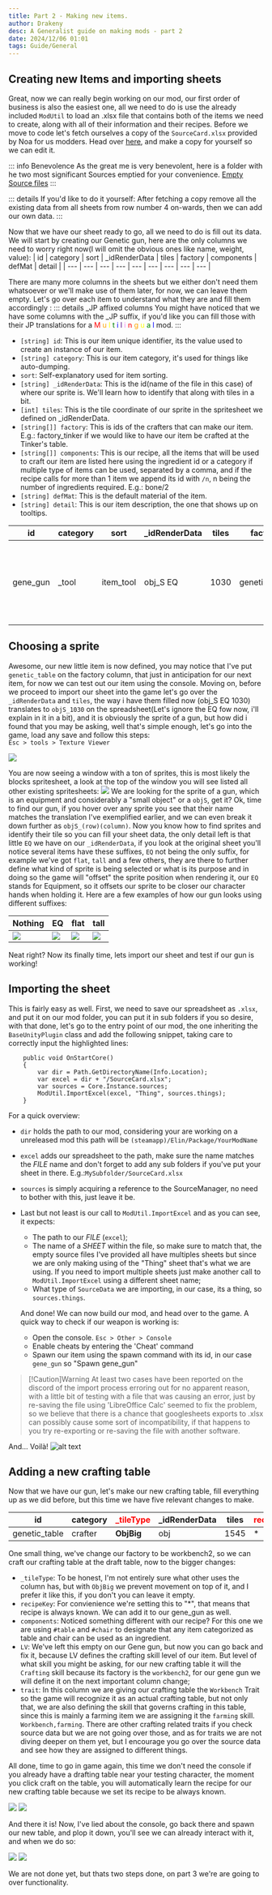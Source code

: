 ```yaml
---
title: Part 2 - Making new items.
author: Drakeny
desc: A Generalist guide on making mods - part 2
date: 2024/12/06 01:01
tags: Guide/General
---
```


## Creating new Items and importing sheets

Great, now we can really begin working on our mod, our first order of business is also the easiest one, all we need to do is use the already included `ModUtil` to load an .xlsx file that contains both of the items we need to create, along with all of their information and their recipes. Before we move to code let's fetch ourselves a copy of the `SourceCard.xlsx` provided by Noa for us modders. Head over [here](https://docs.google.com/spreadsheets/d/175DaEeB-8qU3N4iBTnaal1ZcP5SU6S_Z/edit?gid=75329941#gid=75329941), and make a copy for yourself so we can edit it.

::: info Benevolence
As the great me is very benevolent, here is a folder with he two most significant Sources emptied for your convenience. [Empty Source files](https://drive.google.com/drive/folders/1MKagpBHUsW6EAF586jfd17JuyZwXuFPj?usp=drive_link)
:::

::: details If you'd like to do it yourself:
After fetching a copy remove all the existing data from all sheets from row number 4 on-wards, then we can add our own data.
:::

Now that we have our sheet ready to go, all we need to do is fill out its data. We will start by creating our Genetic gun, here are the only columns we need to worry right now(I will omit the obvious ones like name, weight, value):
| id | category | sort | \_idRenderData | tiles | factory | components | defMat | detail |
| --- | --- | --- | --- | --- | --- | --- | --- | --- |

There are many more columns in the sheets but we either don't need them whatsoever or we'll make use of them later, for now, we can leave them empty. Let's go over each item to understand what they are and fill them accordingly :
::: details \_JP affixed columns
You might have noticed that we have some columns with the \_JP suffix, if you'd like you can fill those with their JP translations for a <span style="color: red;">M</span>
<span style="color: orange;">u</span>
<span style="color: yellow;">l</span>
<span style="color: green;">t</span>
<span style="color: blue;">i</span>
<span style="color: indigo;">l</span>
<span style="color: violet;">i</span>
<span style="color: red;">n</span>
<span style="color: orange;">g</span>
<span style="color: yellow;">u</span>
<span style="color: green;">a</span>
<span style="color: blue;">l</span> mod.
:::

-   `[string] id`: This is our item unique identifier, its the value used to create an instance of our item.
-   `[string] category`: This is our item category, it's used for things like auto-dumping.
-   `sort`: Self-explanatory used for item sorting.
-   `[string] _idRenderData`: This is the id(name of the file in this case) of where our sprite is. We'll learn how to identify that along with tiles in a bit.
-   `[int] tiles`: This is the tile coordinate of our sprite in the spritesheet we defined on \_idRenderData.
-   `[string[]] factory`: This is ids of the crafters that can make our item. E.g.: factory_tinker if we would like to have our item be crafted at the Tinker's table.
-   `[string[]] components`: This is our recipe, all the items that will be used to craft our item are listed here using the ingredient id or a category if multiple type of items can be used, separated by a comma, and if the recipe calls for more than 1 item we append its id with `/n`, n being the number of ingredients required. E.g.: bone/2
-   `[string] defMat`: This is the default material of the item.
-   `[string] detail`: This is our item description, the one that shows up on tooltips.

| id       | category | sort      | \_idRenderData | tiles | factory       | components         | defMat | detail                                                    |
| -------- | -------- | --------- | -------------- | ----- | ------------- | ------------------ | ------ | --------------------------------------------------------- |
| gene_gun | \_tool   | item_tool | obj_S EQ       | 1030  | genetic_table | ingot,glass,seed/5 | iron   | A Disposable gun used to fire extracted genes onto crops. |

## Choosing a sprite

Awesome, our new little item is now defined, you may notice that I've put `genetic_table` on the factory column, that just in anticipation for our next item, for now we can test out our item using the console. Moving on, before we proceed to import our sheet into the game let's go over the `_idRenderData` and `tiles`, the way i have them filled now (obj_S EQ 1030) translates to `objS_1030` on the spreadsheet(Let's ignore the EQ fow now, i'll explain in it in a bit), and it is obviously the sprite of a gun, but how did i found that you may be asking, well that's simple enough, let's go into the game, load any save and follow this steps:
<br> `Esc > tools > Texture Viewer`

![](./assets/textureviewer.png)

You are now seeing a window with a ton of sprites, this is most likely the blocks spritesheet, a look at the top of the window you will see listed all other existing spritesheets:
![](./assets/spritesheets.png)
We are looking for the sprite of a gun, which is an equipment and considerably a "small object" or a `objS`, get it? Ok, time to find our gun, if you hover over any sprite you see that their name matches the translation I've exemplified earlier, and we can even break it down further as `objS_(row)(column)`. Now you know how to find sprites and identify their tile so you can fill your sheet data, the only detail left is that little `EQ` we have on our `_idRenderData`, if you look at the original sheet you'll notice several items have these suffixes, `EQ` not being the only suffix, for example we've got `flat`, `tall` and a few others, they are there to further define what kind of sprite is being selected or what is its purpose and in doing so the game will "offset" the sprite position when rendering it, our `EQ` stands for Equipment, so it offsets our sprite to be closer our character hands when holding it. Here are a few examples of how our gun looks using different suffixes:

| Nothing                      | EQ                         | flat                         | tall                         |
| ---------------------------- | -------------------------- | ---------------------------- | ---------------------------- |
| ![](./assets/offsetnone.png) | ![](./assets/offsetEQ.png) | ![](./assets/offsetflat.png) | ![](./assets/offsettall.png) |

Neat right? Now its finally time, lets import our sheet and test if our gun is working!

## Importing the sheet

This is fairly easy as well. First, we need to save our spreadsheet as `.xlsx`, and put it on our mod folder, you can put it in sub folders if you so desire, with that done, let's go to the entry point of our mod, the one inheriting the `BaseUnityPlugin` class and add the following snippet, taking care to correctly input the highlighted lines:

```cs{4,6}
    public void OnStartCore()
    {
        var dir = Path.GetDirectoryName(Info.Location);
        var excel = dir + "/SourceCard.xlsx";
        var sources = Core.Instance.sources;
        ModUtil.ImportExcel(excel, "Thing", sources.things);
    }
```

For a quick overview:

-   `dir` holds the path to our mod, considering your are working on a unreleased mod this path will be `(steamapp)/Elin/Package/YourModName`
-   `excel` adds our spreadsheet to the path, make sure the name matches the _FILE_ name and don't forget to add any sub folders if you've put your sheet in there. E.g.:`MySubfolder/SourceCard.xlsx`
-   `sources` is simply acquiring a reference to the SourceManager, no need to bother with this, just leave it be.
-   Last but not least is our call to `ModUtil.ImportExcel` and as you can see, it expects:

    -   The path to our _FILE_ (`excel`);
    -   The name of a _SHEET_ within the file, so make sure to match that, the empty source files I've provided all have multiples sheets but since we are only making using of the "Thing" sheet that's what we are using. If you need to import multiple sheets just make another call to `ModUtil.ImportExcel` using a different sheet name;
    -   What type of `SourceData` we are importing, in our case, its a thing, so `sources.things`.

    And done! We can now build our mod, and head over to the game. A quick way to check if our weapon is working is:

    -   Open the console. `Esc > Other > Console`
    -   Enable cheats by entering the 'Cheat' command
    -   Spawn our item using the spawn command with its id, in our case `gene_gun` so "Spawn gene_gun"

> [!Caution]Warning
> At least two cases have been reported on the discord of the import process erroring out for no apparent reason, with a little bit of testing with a file that was causing an error, just by re-saving the file using 'LibreOffice Calc' seemed to fix the problem, so we believe that there is a chance that googlesheets exports to .xlsx can possibly cause some sort of incompatibility, if that happens to you try re-exporting or re-saving the file with another software.

And... Voilà!
![alt text](./assets/console.png)

## Adding a new crafting table

Now that we have our gun, let's make our new crafting table, fill everything up as we did before, but this time we have five relevant changes to make.

| id            | category | <span style="color: red;">\_tileType</span> | \_idRenderData | tiles | <span style="color: red;">recipeKey</span> | <u>factory</u> | <span style="color: red;">components</span> | <span style="color: red;">LV</span> | <span style="color: red;">trait</span> |
| ------------- | -------- | ------------------------------------------- | -------------- | ----- | ------------------------------------------ | -------------- | ------------------------------------------- | ----------------------------------- | -------------------------------------- |
| genetic_table | crafter  | **ObjBig**                                  | obj            | 1545  | \*                                         | **workbench2** | **#table,#chair,bone/2,fertilizer/5**       | **5**                               | **Workbench,farming**                  |

One small thing, we've change our factory to be workbench2, so we can craft our crafting table at the draft table, now to the bigger changes:

-   `_tileType`: To be honest, I'm not entirely sure what other uses the column has, but with `ObjBig` we prevent movement on top of it, and I prefer it like this, if you don't you can leave it empty.
-   `recipeKey`: For convienience we're setting this to "\*", that means that recipe is always known. We can add it to our gene_gun as well.
-   `components`: Noticed something different with our recipe? For this one we are using `#table` and `#chair` to designate that any item categorized as table and chair can be used as an ingredient.
-   `LV`: We've left this empty on our Gene gun, but now you can go back and fix it, because LV defines the crafting skill level of our item. But level of what skill you might be asking, for our new crafting table it will the `Crafting` skill because its factory is the `workbench2`, for our gene gun we will define it on the next important column change;
-   `trait`: In this column we are giving our crafting table the `Workbench` Trait so the game will recognize it as an actual crafting table, but not only that, we are also defining the skill that governs crafting in this table, since this is mainly a farming item we are assigning it the `farming` skill. `Workbench,farming`. There are other crafting related traits if you check source data but we are not going over those, and as for traits we are not diving deeper on them yet, but I encourage you go over the source data and see how they are assigned to different things.

All done, time to go in game again, this time we don't need the console if you already have a drafting table near your testing character, the moment you click craft on the table, you will automatically learn the recipe for our new crafting table because we set its recipe to be always known.

![](./assets/learntable.png) ![](./assets/table.png)

And there it is! Now, I've lied about the console, go back there and spawn our new table, and plop it down, you'll see we can already interact with it, and when we do so:

![](./assets/learngun.png)
![](./assets/gun.png)

We are not done yet, but thats two steps done, on part 3 we're are going to over functionality.
